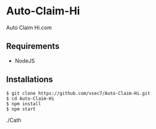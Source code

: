 # Auto-Claim-Hi
Auto Claim Hi.com

## Requirements
- NodeJS

## Installations
```
$ git clone https://github.com/vsec7/Auto-Claim-Hi.git
$ cd Auto-Claim-Hi
$ npm install
$ npm start
```

./Cath

